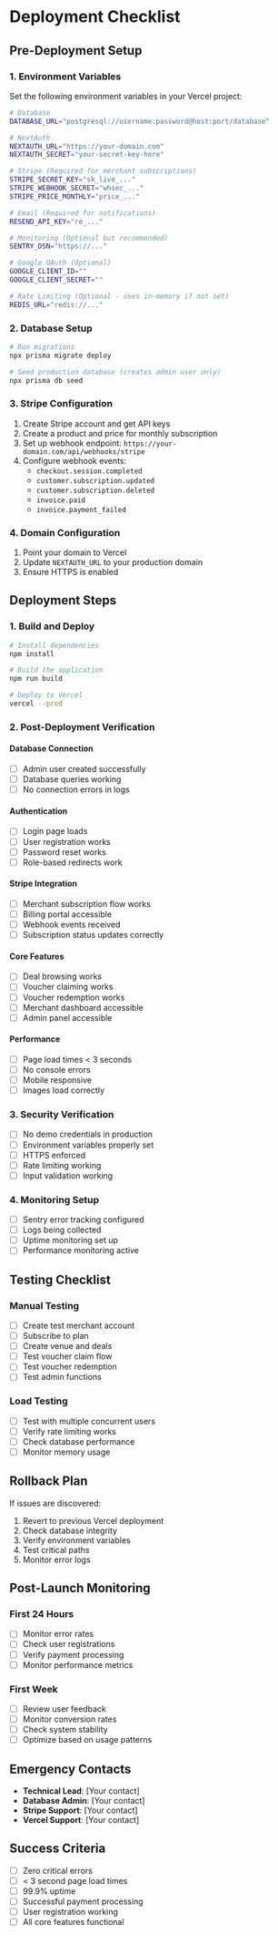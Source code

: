 # Deployment Checklist

## Pre-Deployment Setup

### 1. Environment Variables
Set the following environment variables in your Vercel project:

```bash
# Database
DATABASE_URL="postgresql://username:password@host:port/database"

# NextAuth
NEXTAUTH_URL="https://your-domain.com"
NEXTAUTH_SECRET="your-secret-key-here"

# Stripe (Required for merchant subscriptions)
STRIPE_SECRET_KEY="sk_live_..."
STRIPE_WEBHOOK_SECRET="whsec_..."
STRIPE_PRICE_MONTHLY="price_..."

# Email (Required for notifications)
RESEND_API_KEY="re_..."

# Monitoring (Optional but recommended)
SENTRY_DSN="https://..."

# Google OAuth (Optional)
GOOGLE_CLIENT_ID=""
GOOGLE_CLIENT_SECRET=""

# Rate Limiting (Optional - uses in-memory if not set)
REDIS_URL="redis://..."
```

### 2. Database Setup
```bash
# Run migrations
npx prisma migrate deploy

# Seed production database (creates admin user only)
npx prisma db seed
```

### 3. Stripe Configuration
1. Create Stripe account and get API keys
2. Create a product and price for monthly subscription
3. Set up webhook endpoint: `https://your-domain.com/api/webhooks/stripe`
4. Configure webhook events:
   - `checkout.session.completed`
   - `customer.subscription.updated`
   - `customer.subscription.deleted`
   - `invoice.paid`
   - `invoice.payment_failed`

### 4. Domain Configuration
1. Point your domain to Vercel
2. Update `NEXTAUTH_URL` to your production domain
3. Ensure HTTPS is enabled

## Deployment Steps

### 1. Build and Deploy
```bash
# Install dependencies
npm install

# Build the application
npm run build

# Deploy to Vercel
vercel --prod
```

### 2. Post-Deployment Verification

#### Database Connection
- [ ] Admin user created successfully
- [ ] Database queries working
- [ ] No connection errors in logs

#### Authentication
- [ ] Login page loads
- [ ] User registration works
- [ ] Password reset works
- [ ] Role-based redirects work

#### Stripe Integration
- [ ] Merchant subscription flow works
- [ ] Billing portal accessible
- [ ] Webhook events received
- [ ] Subscription status updates correctly

#### Core Features
- [ ] Deal browsing works
- [ ] Voucher claiming works
- [ ] Voucher redemption works
- [ ] Merchant dashboard accessible
- [ ] Admin panel accessible

#### Performance
- [ ] Page load times < 3 seconds
- [ ] No console errors
- [ ] Mobile responsive
- [ ] Images load correctly

### 3. Security Verification
- [ ] No demo credentials in production
- [ ] Environment variables properly set
- [ ] HTTPS enforced
- [ ] Rate limiting working
- [ ] Input validation working

### 4. Monitoring Setup
- [ ] Sentry error tracking configured
- [ ] Logs being collected
- [ ] Uptime monitoring set up
- [ ] Performance monitoring active

## Testing Checklist

### Manual Testing
- [ ] Create test merchant account
- [ ] Subscribe to plan
- [ ] Create venue and deals
- [ ] Test voucher claim flow
- [ ] Test voucher redemption
- [ ] Test admin functions

### Load Testing
- [ ] Test with multiple concurrent users
- [ ] Verify rate limiting works
- [ ] Check database performance
- [ ] Monitor memory usage

## Rollback Plan

If issues are discovered:
1. Revert to previous Vercel deployment
2. Check database integrity
3. Verify environment variables
4. Test critical paths
5. Monitor error logs

## Post-Launch Monitoring

### First 24 Hours
- [ ] Monitor error rates
- [ ] Check user registrations
- [ ] Verify payment processing
- [ ] Monitor performance metrics

### First Week
- [ ] Review user feedback
- [ ] Monitor conversion rates
- [ ] Check system stability
- [ ] Optimize based on usage patterns

## Emergency Contacts

- **Technical Lead**: [Your contact]
- **Database Admin**: [Your contact]
- **Stripe Support**: [Your contact]
- **Vercel Support**: [Your contact]

## Success Criteria

- [ ] Zero critical errors
- [ ] < 3 second page load times
- [ ] 99.9% uptime
- [ ] Successful payment processing
- [ ] User registration working
- [ ] All core features functional